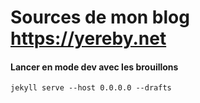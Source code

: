 # Sources de mon blog https://yereby.net

#### Lancer en mode dev avec les brouillons
`jekyll serve --host 0.0.0.0 --drafts`
